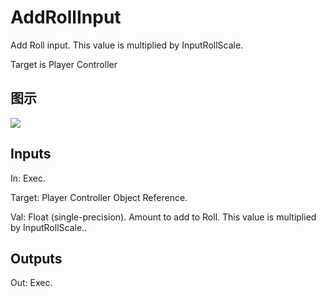 # AddRollInput

Add Roll input. This value is multiplied by InputRollScale.

Target is Player Controller

## 图示

![]($-20221218-19065263.png)

## Inputs

In: Exec.

Target: Player Controller Object Reference.

Val: Float (single-precision). Amount to add to Roll. This value is multiplied by InputRollScale..  

## Outputs

Out: Exec.

